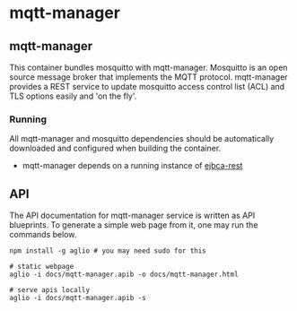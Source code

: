 # mqtt-manager

## mqtt-manager

This container bundles mosquitto with mqtt-manager.
Mosquitto is an open source message broker that implements the MQTT protocol.
mqtt-manager provides a REST service to update mosquitto access control list (ACL)
and TLS options easily and 'on the fly'.

### Running
All mqtt-manager and mosquitto dependencies should be automatically downloaded and configured when building the container.

* mqtt-manager depends on a running instance of [ejbca-rest](http://github.com/dojot/ejbca-rest)

## API

The API documentation for mqtt-manager service is written as API blueprints.
To generate a simple web page from it, one may run the commands below.

```shell
npm install -g aglio # you may need sudo for this

# static webpage
aglio -i docs/mqtt-manager.apib -o docs/mqtt-manager.html

# serve apis locally
aglio -i docs/mqtt-manager.apib -s
```

